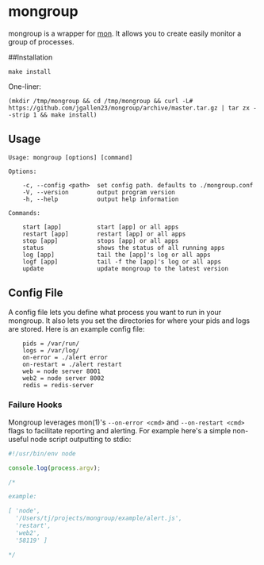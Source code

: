 # mongroup

mongroup is a wrapper for [mon](https://github.com/visionmedia/mon/).  It allows you to create easily monitor a group of processes.

##Installation

	make install

One-liner:

	(mkdir /tmp/mongroup && cd /tmp/mongroup && curl -L# https://github.com/jgallen23/mongroup/archive/master.tar.gz | tar zx --strip 1 && make install)

## Usage

	Usage: mongroup [options] [command]

	Options:

		-c, --config <path>  set config path. defaults to ./mongroup.conf
		-V, --version        output program version
		-h, --help           output help information

	Commands:

		start [app]          start [app] or all apps
		restart [app]        restart [app] or all apps
		stop [app]           stops [app] or all apps
		status               shows the status of all running apps
		log [app]            tail the [app]'s log or all apps
		logf [app]           tail -f the [app]'s log or all apps
		update               update mongroup to the latest version

## Config File

A config file lets you define what process you want to run in your mongroup.  It also lets you set the directories for where your pids and logs are stored.  Here is an example config file:

		pids = /var/run/
		logs = /var/log/
		on-error = ./alert error
		on-restart = ./alert restart
		web = node server 8001
		web2 = node server 8002
		redis = redis-server

### Failure Hooks

  Mongroup leverages mon(1)'s `--on-error <cmd>` and `--on-restart <cmd>` flags
  to facilitate reporting and alerting. For example here's a simple non-useful
  node script outputting to stdio:

```js
#!/usr/bin/env node

console.log(process.argv);

/*

example:

[ 'node',
  '/Users/tj/projects/mongroup/example/alert.js',
  'restart',
  'web2',
  '58119' ]

*/
```
